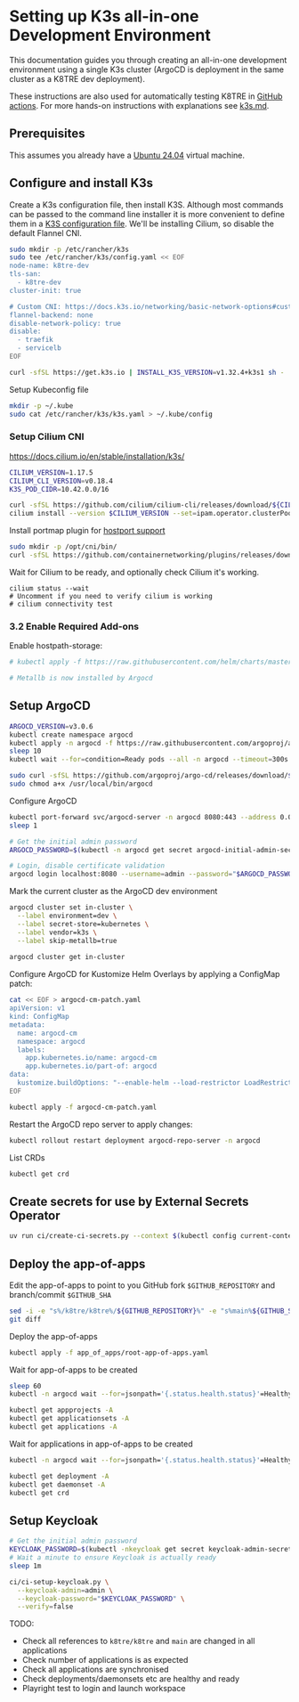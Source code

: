 # Setting up K3s all-in-one Development Environment

This documentation guides you through creating an all-in-one development environment using a single K3s cluster (ArgoCD is deployment in the same cluster as a K8TRE dev deployment).

These instructions are also used for automatically testing K8TRE in [GitHub actions](https://github.com/k8tre/k8tre/actions/workflows/test.yaml).
For more hands-on instructions with explanations see [k3s.md](k3s.md).

## Prerequisites

This assumes you already have a [Ubuntu 24.04](https://ubuntu.com/download/desktop) virtual machine.

## Configure and install K3s

Create a K3s configuration file, then install K3S.
Although most commands can be passed to the command line installer it is more convenient to define them in a [K3S configuration file](https://docs.k3s.io/installation/configuration#configuration-file).
We'll be installing Cilium, so disable the default Flannel CNI.

```bash
sudo mkdir -p /etc/rancher/k3s
sudo tee /etc/rancher/k3s/config.yaml << EOF
node-name: k8tre-dev
tls-san:
  - k8tre-dev
cluster-init: true

# Custom CNI: https://docs.k3s.io/networking/basic-network-options#custom-cni
flannel-backend: none
disable-network-policy: true
disable:
  - traefik
  - servicelb
EOF

curl -sfSL https://get.k3s.io | INSTALL_K3S_VERSION=v1.32.4+k3s1 sh -
```

Setup Kubeconfig file

```bash
mkdir -p ~/.kube
sudo cat /etc/rancher/k3s/k3s.yaml > ~/.kube/config
```

### Setup Cilium CNI

https://docs.cilium.io/en/stable/installation/k3s/

```bash
CILIUM_VERSION=1.17.5
CILIUM_CLI_VERSION=v0.18.4
K3S_POD_CIDR=10.42.0.0/16

curl -sfSL https://github.com/cilium/cilium-cli/releases/download/${CILIUM_CLI_VERSION}/cilium-linux-amd64.tar.gz | sudo tar -zxvf - -C /usr/local/bin/
cilium install --version $CILIUM_VERSION --set=ipam.operator.clusterPoolIPv4PodCIDRList="$K3S_POD_CIDR" --set cni.chainingMode=portmap
```

Install portmap plugin for [hostport support](https://docs.cilium.io/en/v1.17/installation/cni-chaining-portmap/#k8s-install-portmap)

```bash
sudo mkdir -p /opt/cni/bin/
curl -sfSL https://github.com/containernetworking/plugins/releases/download/v1.7.1/cni-plugins-linux-amd64-v1.7.1.tgz | sudo tar -zxvf - -C /opt/cni/bin/ ./portmap
```

Wait for Cilium to be ready, and optionally check Cilium it's working.
```
cilium status --wait
# Uncomment if you need to verify cilium is working
# cilium connectivity test
```

### 3.2 Enable Required Add-ons

Enable hostpath-storage:

```bash
# kubectl apply -f https://raw.githubusercontent.com/helm/charts/master/stable/hostpath-provisioner/hostpath-provisioner.yaml

# Metallb is now installed by Argocd
```


## Setup ArgoCD

```bash
ARGOCD_VERSION=v3.0.6
kubectl create namespace argocd
kubectl apply -n argocd -f https://raw.githubusercontent.com/argoproj/argo-cd/$ARGOCD_VERSION/manifests/install.yaml
sleep 10
kubectl wait --for=condition=Ready pods --all -n argocd --timeout=300s

sudo curl -sfSL https://github.com/argoproj/argo-cd/releases/download/$ARGOCD_VERSION/argocd-linux-amd64 -o /usr/local/bin/argocd
sudo chmod a+x /usr/local/bin/argocd
```

Configure ArgoCD

```bash
kubectl port-forward svc/argocd-server -n argocd 8080:443 --address 0.0.0.0 &
sleep 1

# Get the initial admin password
ARGOCD_PASSWORD=$(kubectl -n argocd get secret argocd-initial-admin-secret -o jsonpath="{.data.password}" | base64 -d)

# Login, disable certificate validation
argocd login localhost:8080 --username=admin --password="$ARGOCD_PASSWORD" --insecure
```


Mark the current cluster as the ArgoCD dev environment

```bash
argocd cluster set in-cluster \
  --label environment=dev \
  --label secret-store=kubernetes \
  --label vendor=k3s \
  --label skip-metallb=true
  
argocd cluster get in-cluster
```

Configure ArgoCD for Kustomize Helm Overlays by applying a ConfigMap patch:

```bash
cat << EOF > argocd-cm-patch.yaml
apiVersion: v1
kind: ConfigMap
metadata:
  name: argocd-cm
  namespace: argocd
  labels:
    app.kubernetes.io/name: argocd-cm
    app.kubernetes.io/part-of: argocd
data:
  kustomize.buildOptions: "--enable-helm --load-restrictor LoadRestrictionsNone"
EOF

kubectl apply -f argocd-cm-patch.yaml
```

Restart the ArgoCD repo server to apply changes:

```bash
kubectl rollout restart deployment argocd-repo-server -n argocd
```

List CRDs
```bash
kubectl get crd
```

## Create secrets for use by External Secrets Operator

```bash
uv run ci/create-ci-secrets.py --context $(kubectl config current-context)
```

## Deploy the app-of-apps

Edit the app-of-apps to point to you GitHub fork `$GITHUB_REPOSITORY` and branch/commit `$GITHUB_SHA`

```bash
sed -i -e "s%/k8tre/k8tre%/${GITHUB_REPOSITORY}%" -e "s%main%${GITHUB_SHA}%" app_of_apps/root-app-of-apps.yaml
git diff
```

Deploy the app-of-apps
```bash
kubectl apply -f app_of_apps/root-app-of-apps.yaml
```

Wait for app-of-apps to be created
```bash
sleep 60
kubectl -n argocd wait --for=jsonpath='{.status.health.status}'=Healthy application root-app-of-apps --timeout=300s
```

```bash
kubectl get appprojects -A
kubectl get applicationsets -A
kubectl get applications -A
```

Wait for applications in app-of-apps to be created
```bash
kubectl -n argocd wait --for=jsonpath='{.status.health.status}'=Healthy application --all --timeout=300s
```

```bash
kubectl get deployment -A
kubectl get daemonset -A
kubectl get crd
```

## Setup Keycloak


```bash
# Get the initial admin password
KEYCLOAK_PASSWORD=$(kubectl -nkeycloak get secret keycloak-admin-secret -o jsonpath='{.data.admin-password}' | base64 -d)
# Wait a minute to ensure Keycloak is actually ready
sleep 1m

ci/ci-setup-keycloak.py \
  --keycloak-admin=admin \
  --keycloak-password="$KEYCLOAK_PASSWORD" \
  --verify=false
```


TODO:
- Check all references to `k8tre/k8tre` and `main` are changed in all applications
- Check number of applications is as expected
- Check all applications are synchronised
- Check deployments/daemonsets etc are healthy and ready
- Playright test to login and launch workspace
